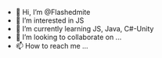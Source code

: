- 👋 Hi, I’m @Flashedmite
- 👀 I’m interested in JS
- 🌱 I’m currently learning JS, Java, C#-Unity
- 💞️ I’m looking to collaborate on ...
- 📫 How to reach me ...

<!---
Flashedmite/Flashedmite is a ✨ special ✨ repository because its `README.md` (this file) appears on your GitHub profile.
You can click the Preview link to take a look at your changes.
--->
